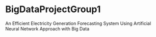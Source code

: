 # BigDataProjectGroup1
An Efficient Electricity Generation Forecasting System Using Artificial Neural Network Approach with Big Data 

